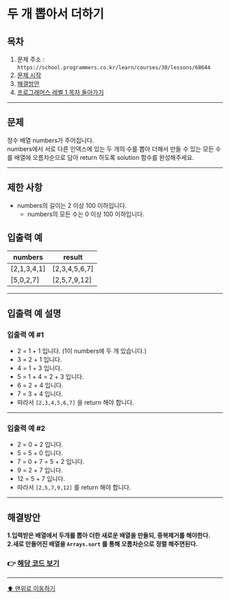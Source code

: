 # 두 개 뽑아서 더하기

## 목차

1. 문제 주소 : `https://school.programmers.co.kr/learn/courses/30/lessons/68644`
2. [문제 시작](#문제)
3. [해결방안](#해결방안)
4. [프로그래머스 레벨 1 목차 돌아가기](../README.md)
___

## 문제

정수 배열 numbers가 주어집니다.<br>
numbers에서 서로 다른 인덱스에 있는 두 개의 수를 뽑아 더해서 만들 수 있는 모든 수를 배열에 오름차순으로 담아 return 하도록 solution 함수를 완성해주세요.

___

## 제한 사항

+ numbers의 길이는 2 이상 100 이하입니다.
  + numbers의 모든 수는 0 이상 100 이하입니다.

## 입출력 예

|numbers|	result|
|---|---|
|[2,1,3,4,1]|	[2,3,4,5,6,7]|
|[5,0,2,7]|	[2,5,7,9,12]|

___

## 입출력 예 설명

### 입출력 예 #1

+ 2 = 1 + 1 입니다. (1이 numbers에 두 개 있습니다.)
+ 3 = 2 + 1 입니다.
+ 4 = 1 + 3 입니다.
+ 5 = 1 + 4 = 2 + 3 입니다.
+ 6 = 2 + 4 입니다.
+ 7 = 3 + 4 입니다.
+ 따라서 `[2,3,4,5,6,7]` 을 return 해야 합니다.

---

### 입출력 예 #2

+ 2 = 0 + 2 입니다.
+ 5 = 5 + 0 입니다.
+ 7 = 0 + 7 = 5 + 2 입니다.
+ 9 = 2 + 7 입니다.
+ 12 = 5 + 7 입니다.
+ 따라서 `[2,5,7,9,12]` 를 return 해야 합니다.

---

## 해결방안
**1.입력받은 배열에서 두개를 뽑아 더한 새로운 배열을 만들되, 중복제거를 해야한다.** <br>
**2.새로 만들어진 배열을 `Arrays.sort` 를 통해 오름차순으로 정렬 해주면된다.** <br>

### 👉 [해당 코드 보기](두개뽑아서더하기.java)

---

[⬆ 맨위로 이동하기](#두-개-뽑아서-더하기)